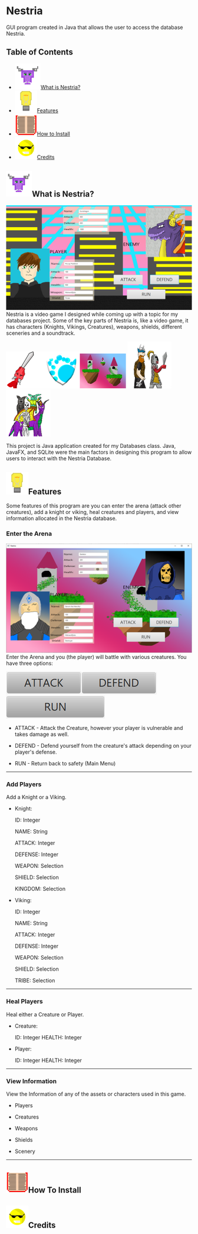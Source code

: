# Nestria

GUI program created in Java that allows the user to access the database Nestria.

## Table of Contents

- ![Nestria Icon](/application/Images/NestriaIcon.png)[What is Nestria?](#what-is-nestria?)
- ![Camera Flash](/application/Images/lightbulb.png)[Features](#Features)
- ![Book](/application/Images/book.png)[How to Install](#how-to-install)
- ![Smile](/application/Images/smile.png)[Credits](#credits)

## ![Nestria Icon](/application/Images/NestriaIcon.png)What is Nestria? <a name = "what-is-nestria?"></a>
![Enter Arena](/application/Images/arena.png "Enter Arena Scene")
Nestria is a video game I designed while coming up with a topic for my databases project. Some of the key parts of Nestria is, like a video game, it has characters (Knights, Vikings, Creatures), weapons, shields, different sceneries and a soundtrack. 

![sword](/application/Images/sword.png)![shield](/application/Images/shield.png)![scenery](/application/Images/Dracotopia.png)
![players](/application/Images/player.png)![creatures](/application/Images/Creatures.png) 

This project is Java application created for my Databases class. Java, JavaFX, and SQLite were the main factors in designing this program to allow users to interact with the Nestria Database. 

## ![Camera Flash](/application/Images/lightbulb.png)Features <a name = "Features"> </a>
Some features of this program are you can enter the arena (attack other creatures), add a knight or viking, heal creatures and players, and view information allocated in the Nestria database. 

### Enter the Arena
![Arena](/application/Images/arena2.PNG)
Enter the Arena and you (the player) will battle with various creatures. You have three options:

![Attack](/application/Images/attack.PNG)![Defend](/application/Images/defend.PNG)![Run](/application/Images/run.PNG)

* ATTACK - Attack the Creature, however your player is vulnerable and takes damage as well.

* DEFEND - Defend yourself from the creature's attack depending on your player's defense. 

* RUN - Return back to safety 
(Main Menu)

----------------------------------------------------------------------------------------------------------------------------------------
### Add Players
Add a Knight or a Viking.

* Knight: 

	ID: Integer

	NAME: String

	ATTACK: Integer

	DEFENSE: Integer

	WEAPON: Selection

	SHIELD: Selection

	KINGDOM: Selection

* Viking:
 
	ID: Integer

	NAME: String

	ATTACK: Integer

	DEFENSE: Integer

	WEAPON: Selection

	SHIELD: Selection

	TRIBE: Selection
----------------------------------------------------------------------------------------------------------------------------------------
### Heal Players
Heal either a Creature or Player.

* Creature:

	ID: Integer
	HEALTH: Integer

* Player:

	ID: Integer
	HEALTH: Integer

----------------------------------------------------------------------------------------------------------------------------------------
### View Information
View the Information of any of the assets or characters used in this game. 

* Players

* Creatures

* Weapons

* Shields

* Scenery
----------------------------------------------------------------------------------------------------------------------------------------

## ![Book](/application/Images/book.png)How To Install <a name = "how-to-install"> </a>

## ![Smile](/application/Images/smile.png)Credits <a name = "credits"> </a>
